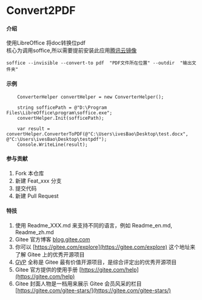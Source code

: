 # Convert2PDF

#### 介绍
使用LibreOffice 将doc转换位pdf  
核心为调用soffice,所以需要提前安装此应用[腾讯云镜像](https://mirrors.cloud.tencent.com/libreoffice/libreoffice/stable/24.2.2/win/x86_64/)
```
soffice --invisible --convert-to pdf  "PDF文件所在位置" --outdir  "输出文件夹"
```


#### 示例
```
    ConverterHelper convertHelper = new ConverterHelper();

    string sofficePath = @"D:\Program Files\LibreOffice\program\soffice.exe";
    convertHelper.Init(sofficePath);

    var result = convertHelper.ConverterToPDF(@"C:\Users\ivesBao\Desktop\test.docx", @"C:\Users\ivesBao\Desktop\testpdf");
    Console.WriteLine(result);
```

#### 参与贡献

1.  Fork 本仓库
2.  新建 Feat_xxx 分支
3.  提交代码
4.  新建 Pull Request


#### 特技

1.  使用 Readme\_XXX.md 来支持不同的语言，例如 Readme\_en.md, Readme\_zh.md
2.  Gitee 官方博客 [blog.gitee.com](https://blog.gitee.com)
3.  你可以 [https://gitee.com/explore](https://gitee.com/explore) 这个地址来了解 Gitee 上的优秀开源项目
4.  [GVP](https://gitee.com/gvp) 全称是 Gitee 最有价值开源项目，是综合评定出的优秀开源项目
5.  Gitee 官方提供的使用手册 [https://gitee.com/help](https://gitee.com/help)
6.  Gitee 封面人物是一档用来展示 Gitee 会员风采的栏目 [https://gitee.com/gitee-stars/](https://gitee.com/gitee-stars/)
